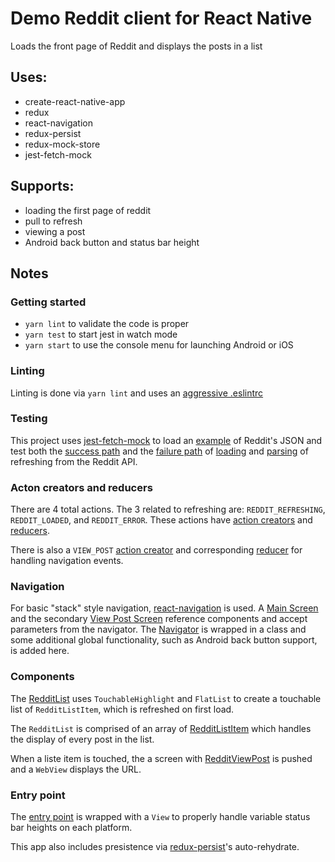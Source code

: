 # Demo Reddit client for React Native

Loads the front page of Reddit and displays the posts in a list

## Uses:

* create-react-native-app
* redux
* react-navigation
* redux-persist
* redux-mock-store
* jest-fetch-mock

## Supports:

* loading the first page of reddit
* pull to refresh
* viewing a post
* Android back button and status bar height

## Notes

### Getting started

* `yarn lint` to validate the code is proper
* `yarn test` to start jest in watch mode
* `yarn start` to use the console menu for launching Android or iOS


### Linting
Linting is done via `yarn lint` and uses an
[aggressive .eslintrc](../master/.eslintrc)

### Testing
This project uses [jest-fetch-mock](https://github.com/jefflau/jest-fetch-mock)
to load an [example](../master/__tests__/reddit.json) of Reddit's JSON
and test both the [success path](../master/__tests__/App.test.js#L20)
and the [failure path](../master/__tests__/App.test.js#L41) of
[loading](../master/actions/index.js#L24)
and [parsing](../master/actions/index.js#L1) of refreshing 
from the Reddit API.

### Acton creators and reducers
There are 4 total actions.  The 3 related to refreshing are:
`REDDIT_REFRESHING`, `REDDIT_LOADED`, and `REDDIT_ERROR`.  These actions have
[action creators](../master/actions/index.js#L24) and
[reducers](../master/reducers/index.js#L5).

There is also a `VIEW_POST`
[action creator](../master/actions/index.js#L45) and corresponding
[reducer](../master/reducers/index.js#L25) for handling navigation events.

### Navigation
For basic "stack" style navigation,
[react-navigation](https://github.com/react-community/react-navigation) is
used. A [Main Screen](../master/navigators/index.js#L14) and the secondary
[View Post Screen](../master/navigators/index.js#L22) reference components
and accept parameters from the navigator.
The [Navigator](../master/navigators/index.js#L35) is wrapped in a class
and some additional global functionality, such as Android back button support,
is added here.

### Components
The [RedditList](../master/components/RedditList.js) uses
`TouchableHighlight` and `FlatList` to create a touchable list of
`RedditListItem`, which is refreshed on first load.

The `RedditList` is comprised of an array of
[RedditListItem](../master/components/RedditListItem.js) which handles
the display of every post in the list.

When a liste item is touched, the a screen with
[RedditViewPost](../master/components/RedditViewPost.js) is pushed and
a `WebView` displays the URL.

### Entry point
The [entry point](../mater/App.js#L25) is wrapped with a `View` to
properly handle variable status bar heights on each platform.

This app also includes presistence via
[redux-persist](https://github.com/rt2zz/redux-persist)'s auto-rehydrate.
